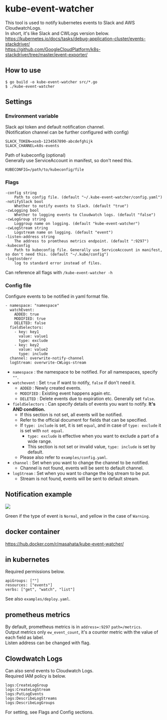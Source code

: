 kube-event-watcher
=====

This tool is used to notify kubernetes events to Slack and AWS CloudwatchLogs.  
In short, it's like Slack and CWLogs version below.  
https://kubernetes.io/docs/tasks/debug-application-cluster/events-stackdriver/  
https://github.com/GoogleCloudPlatform/k8s-stackdriver/tree/master/event-exporter/  

## How to use
```
$ go build -o kube-event-watcher src/*.go
$ ./kube-event-watcher
```

## Settings

### Environment variable
Slack api token and default notification channel.  
(Notification channel can be further configured with config)  

```
SLACK_TOKEN=xoxb-1234567890-abcdefghijk
SLACK_CHANNEL=k8s-events
```

Path of kubeconfig (optional)  
Generally use ServiceAccount in manifest, so don't need this.  

```
KUBECONFIG=/path/to/kubeconfig/file
```

### Flags

```
-config string
    Path to config file. (default "~/.kube-event-watcher/config.yaml")
-notifySlack bool
    Whether to notify events to Slack. (default "true")
-cwLogging bool
  	Whether to logging events to Cloudwatch logs. (default "false")
-cwLogGroup string
  	Loggroup name on logging. (default "kube-event-watcher")
-cwLogStream string
  	Logstream name on logging. (default "event")
-listen-address string
  	The address to promtheus metrics endpoint. (default ":9297")
-kubeconfig
    Path to kubeconfig file. Generally use ServiceAccount in manifest, so don't need this. (default "~/.kube/config")
-logtostderr
  	log to standard error instead of files.
```

Can reference all flags with `/kube-event-watcher -h`

### Config file
Configure events to be notified in yaml format file.  

```
- namespace: "namespace"
  watchEvent:
    ADDED: true
    MODIFIED: true
    DELETED: false
  fieldSelectors:
    - key: key1
      value: value1
      type: exclude
    - key: key2
      value: value2
      type: include
  channel: overwrite-notify-channel
  logStream: overwrite-CWLogs-stream
```

- `namespace` : the namespace to be notified. For all namespaces, specify `""`.
- `watchevent` : Set `true` if want to notify, `false` if don't need it.
  - `ADDED` : Newly created events.
  - `MODIFIED` : Existing event happens again etc.
  - `DELETED` : Delete events due to expiration etc. Generally set `false`.
- `fieldSelectors` : Can specify details of events you want to notify. __It's AND condition.__
  - If this section is not set, all events will be notified.
  - Refer to the official document for fields that can be specified.
  - If `type: include` is set, it is set `equal`, and in case of `type: exclude` it is set with `not equal`.
    - `type: exclude` is effective when you want to exclude a part of a wide range.
    - This section is not set or invalid value, `type: include` is set by default.
  - Please also refer to `examples/config.yaml`.
- `channel` : Set when you want to change the channel to be notified.
  - Channel is not found, events will be sent to default channel.
- `logStream` : Set when you want to change the log stream to be put.
  - Stream is not found, events will be sent to default stream.

## Notification example

<img src="https://i.imgur.com/aZ7CbfT.jpg">

Green if the type of event is `Normal`, and yellow in the case of `Warning`.  

## docker container

https://hub.docker.com/r/masahata/kube-event-watcher/

## in kubernetes

Required permissions below.

```
apiGroups: [""]
resources: ["events"]
verbs: ["get", "watch", "list"]
```

See also `examples/deploy.yaml`.

## prometheus metrics
By default, prometheus metrics is in `address=:9297` `path=/metrics`.  
Output metrics only `ew_event_count`, it's a counter metric with the value of each field as label.  
Listen address can be changed with flag.  

## Clowdwatch Logs
Can also send events to Cloudwatch Logs.  
Required IAM policy is below.  

```
logs:CreateLogGroup
logs:CreateLogStream
logs:PutLogEvents
logs:DescribeLogStreams
logs:DescribeLogGroups
```

For setting, see Flags and Config sections.  
